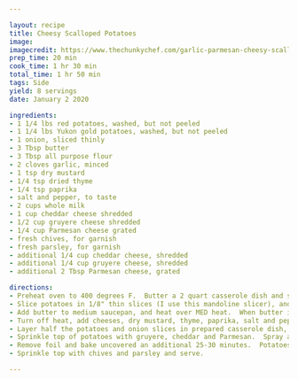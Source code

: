```yaml
---

layout: recipe
title: Cheesy Scalloped Potatoes
image:
imagecredit: https://www.thechunkychef.com/garlic-parmesan-cheesy-scalloped-potatoes/
prep_time: 20 min
cook_time: 1 hr 30 min
total_time: 1 hr 50 min
tags: Side
yield: 8 servings 
date: January 2 2020 

ingredients:
- 1 1/4 lbs red potatoes, washed, but not peeled
- 1 1/4 lbs Yukon gold potatoes, washed, but not peeled
- 1 onion, sliced thinly
- 3 Tbsp butter
- 3 Tbsp all purpose flour
- 2 cloves garlic, minced
- 1 tsp dry mustard
- 1/4 tsp dried thyme
- 1/4 tsp paprika
- salt and pepper, to taste
- 2 cups whole milk
- 1 cup cheddar cheese shredded
- 1/2 cup gruyere cheese shredded
- 1/4 cup Parmesan cheese grated
- fresh chives, for garnish
- fresh parsley, for garnish
- additional 1/4 cup cheddar cheese, shredded
- additional 1/4 cup gruyere cheese, shredded
- additional 2 Tbsp Parmesan cheese, grated

directions:
- Preheat oven to 400 degrees F.  Butter a 2 quart casserole dish and set aside.  
- Slice potatoes in 1/8" thin slices (I use this mandoline slicer), and set aside.  
- Add butter to medium saucepan, and heat over MED heat.  When butter is melted, add garlic and saute for 1 minute, until fragrant.  Add flour, whisk, and cook 1 minute.  Slowly add milk, whisking continuously, until no lumps remain.  Whisk over MED heat until mixture is thick and coats the back of a spoon.
- Turn off heat, add cheeses, dry mustard, thyme, paprika, salt and pepper, and stir until smooth.
- Layer half the potatoes and onion slices in prepared casserole dish, pour approximately half of the cheese sauce over potatoes and let sit for a minute.  Repeat with remaining potatoes, onions, and cheese sauce.
- Sprinkle top of potatoes with gruyere, cheddar and Parmesan.  Spray aluminum foil with cooking spray, then cover the casserole dish (sprayed side down).  Place casserole on a baking sheet and bake for 60 minutes.
- Remove foil and bake uncovered an additional 25-30 minutes.  Potatoes should be tender and cheese melted.  Broil on HIGH for a minute or two for extra browning and crispiness.
- Sprinkle top with chives and parsley and serve.

---
```

